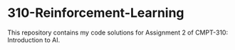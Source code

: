 # 310-Reinforcement-Learning

This repository contains my code solutions for Assignment 2 of CMPT-310: Introduction to AI.